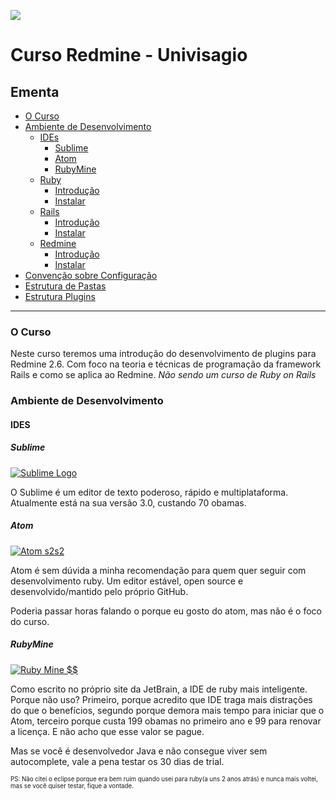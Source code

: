 ![](https://raw.githubusercontent.com/visagio/curso-redmine-univisagio/master/imagens/univisagio.png)
# Curso Redmine - Univisagio

## Ementa
* [O Curso](#o-curso)
* [Ambiente de Desenvolvimento](#ambiente-de-desenvolvimento)
  * [IDEs](#ides)
    * [Sublime](#sublime)
    * [Atom](#atom)
    * [RubyMine](#rubymine)
  * [Ruby](#ruby)
    * [Introdução](#ruby-introducao)
    * [Instalar](#ruby-instalar)
  * [Rails](#rails)
    * [Introdução](#rails-introducao)
    * [Instalar](#rails-instalar)
  * [Redmine](#redmine)
    * [Introdução](#redmine-introducao)
    * [Instalar](#redmine-instalar)
* [Convenção sobre Configuração](#convencao-sobre-configuracao)
* [Estrutura de Pastas](#estrutura-de-pastas)
* [Estrutura Plugins](#estrutura-plugins)

---

### O Curso
Neste curso teremos uma introdução do desenvolvimento de plugins para Redmine 2.6. Com foco na teoria e técnicas de programação da framework Rails e como se aplica ao Redmine. *Não sendo um curso de Ruby on Rails*

### Ambiente de Desenvolvimento
#### IDES
##### Sublime
[![Sublime Logo](https://raw.githubusercontent.com/visagio/curso-redmine-univisagio/master/imagens/sublime-logo.png)
](http://www.sublimetext.com/)

O Sublime é um editor de texto poderoso, rápido e multiplataforma. Atualmente está na sua versão 3.0, custando 70 obamas.
##### Atom
[![Atom s2s2](https://cloud.githubusercontent.com/assets/72919/2874231/3af1db48-d3dd-11e3-98dc-6066f8bc766f.png)
](https://atom.io/)

Atom é sem dúvida a minha recomendação para quem quer seguir com desenvolvimento ruby. Um editor estável, open source e desenvolvido/mantido pelo próprio GitHub.

Poderia passar horas falando o porque eu gosto do atom, mas não é o foco do curso.
##### RubyMine
[![Ruby Mine $$](https://confluence.jetbrains.com/download/attachments/20238/RM_logo.gif?version=1&modificationDate=1373554086000)](https://www.jetbrains.com/ruby/)

Como escrito no próprio site da JetBrain, a IDE de ruby mais inteligente. Porque não uso? Primeiro, porque acredito que IDE traga mais distrações do que o benefícios, segundo porque demora mais tempo para iniciar que o Atom, terceiro porque custa 199 obamas no primeiro ano e 99 para renovar a licença. E não acho que esse valor se pague.

Mas se você é desenvolvedor Java e não consegue viver sem autocomplete, vale a pena testar os 30 dias de trial.

<sub><sup>PS: Não citei o eclipse porque era bem ruim quando usei para ruby(a uns 2 anos atrás) e nunca mais voltei, mas se você quiser testar, fique a vontade.</sup></sub>
